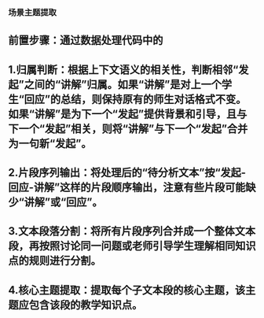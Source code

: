 ### 场景主题提取
## 前置步骤：通过数据处理代码中的
## 1.归属判断：根据上下文语义的相关性，判断相邻“发起”之间的“讲解”归属。如果“讲解”是对上一个学生“回应”的总结，则保持原有的师生对话格式不变。如果“讲解”是为下一个“发起”提供背景和引导，且与下一个“发起”相关，则将“讲解”与下一个“发起”合并为一句新“发起”。  

## 2.片段序列输出：将处理后的“待分析文本”按“发起-回应-讲解”这样的片段顺序输出，注意有些片段可能缺少“讲解”或“回应”。  

## 3.文本段落分割：将所有片段序列合并成一个整体文本段，再按照讨论同一问题或老师引导学生理解相同知识点的规则进行分割。  

## 4.核心主题提取：提取每个子文本段的核心主题，该主题应包含该段的教学知识点。

